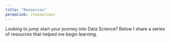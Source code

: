 ```yaml
---
title: "Resources"
permalink: /resources/
---
```


Looking to jump start your journey into Data Science? Below I share a series of resources that helped me begin learning.

